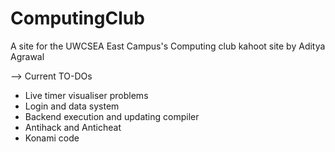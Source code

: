 # ComputingClub

A site for the UWCSEA East Campus's Computing club kahoot site by Aditya Agrawal

--> Current TO-DOs
- Live timer visualiser problems
- Login and data system
- Backend execution and updating compiler
- Antihack and Anticheat
- Konami code
